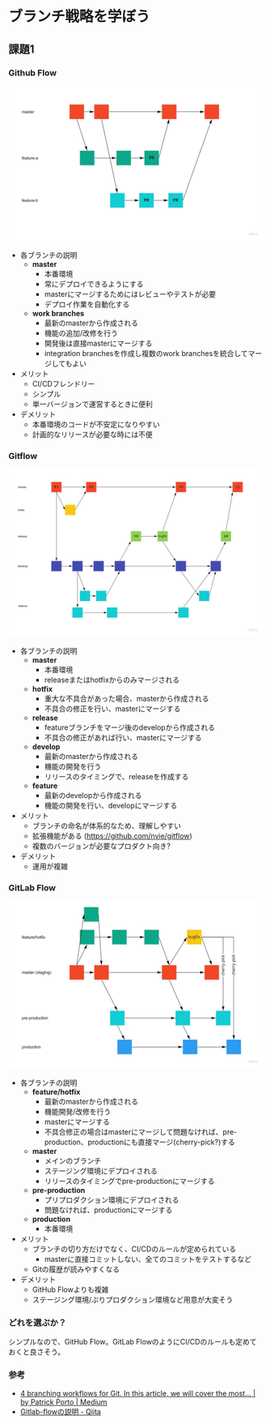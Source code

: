 # ブランチ戦略を学ぼう

## 課題1

### Github Flow

![github flow](./images/github-flow-image.jpg)

- 各ブランチの説明
  - **master**
    - 本番環境
    - 常にデプロイできるようにする
    - masterにマージするためにはレビューやテストが必要
    - デプロイ作業を自動化する
  - **work branches**
    - 最新のmasterから作成される
    - 機能の追加/改修を行う
    - 開発後は直接masterにマージする
    - integration branchesを作成し複数のwork branchesを統合してマージしてもよい
- メリット
  - CI/CDフレンドリー
  - シンプル
  - 単一バージョンで運営するときに便利
- デメリット
  - 本番環境のコードが不安定になりやすい
  - 計画的なリリースが必要な時には不便

### Gitflow

![git flow](./images/git-flow-image.jpg)

- 各ブランチの説明
  - **master**
    - 本番環境
    - releaseまたはhotfixからのみマージされる
  - **hotfix**
    - 重大な不具合があった場合、masterから作成される
    - 不具合の修正を行い、masterにマージする
  - **release**
    - featureブランチをマージ後のdevelopから作成される
    - 不具合の修正があれば行い、masterにマージする
  - **develop**
    - 最新のmasterから作成される
    - 機能の開発を行う
    - リリースのタイミングで、releaseを作成する
  - **feature**
    - 最新のdevelopから作成される
    - 機能の開発を行い、developにマージする
- メリット
  - ブランチの命名が体系的なため、理解しやすい
  - 拡張機能がある (https://github.com/nvie/gitflow)
  - 複数のバージョンが必要なプロダクト向き?
- デメリット
  - 運用が複雑

### GitLab Flow

![gitlab flow](./images/gitlab-flow-image.jpg)

- 各ブランチの説明
  - **feature/hotfix**
    -	最新のmasterから作成される
    -	機能開発/改修を行う
    -	masterにマージする
    -	不具合修正の場合はmasterにマージして問題なければ、pre-production、productionにも直接マージ(cherry-pick?)する
  - **master**
    - メインのブランチ
    - ステージング環境にデプロイされる
    - リリースのタイミングでpre-productionにマージする
  - **pre-production**
    -	プリプロダクション環境にデプロイされる
    -	問題なければ、productionにマージする
  - **production**
    -	本番環境
- メリット
  - ブランチの切り方だけでなく、CI/CDのルールが定められている
    - masterに直接コミットしない、全てのコミットをテストするなど
  - Gitの履歴が読みやすくなる
- デメリット
  - GitHub Flowよりも複雑
  - ステージング環境/ぷりプロダクション環境など用意が大変そう

### どれを選ぶか？

シンプルなので、GitHub Flow。GitLab FlowのようにCI/CDのルールも定めておくと良さそう。

### 参考
- [4 branching workflows for Git. In this article, we will cover the most… | by Patrick Porto | Medium](https://medium.com/@patrickporto/4-branching-workflows-for-git-30d0aaee7bf)
- [Gitlab-flowの説明 - Qiita](https://qiita.com/tlta-bkhn/items/f2950aaf00bfb6a8c30d)
